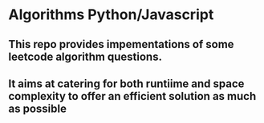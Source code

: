 # Algorithms Python/Javascript
## This repo provides impementations of some leetcode algorithm questions.
## It aims at catering for both runtiime and space complexity to offer an efficient solution as much as possible
